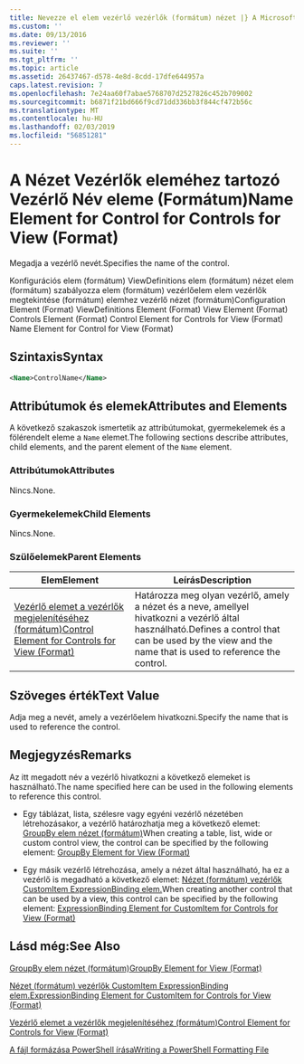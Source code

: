 ```yaml
---
title: Nevezze el elem vezérlő vezérlők (formátum) nézet |} A Microsoft Docs
ms.custom: ''
ms.date: 09/13/2016
ms.reviewer: ''
ms.suite: ''
ms.tgt_pltfrm: ''
ms.topic: article
ms.assetid: 26437467-d578-4e8d-8cdd-17dfe644957a
caps.latest.revision: 7
ms.openlocfilehash: 7e24aa60f7abae5768707d2527826c452b709002
ms.sourcegitcommit: b6871f21bd666f9cd71dd336bb3f844cf472b56c
ms.translationtype: MT
ms.contentlocale: hu-HU
ms.lasthandoff: 02/03/2019
ms.locfileid: "56851281"
---
```

# <a name="name-element-for-control-for-controls-for-view-format"></a><span data-ttu-id="867af-102">A Nézet Vezérlők eleméhez tartozó Vezérlő Név eleme (Formátum)</span><span class="sxs-lookup"><span data-stu-id="867af-102">Name Element for Control for Controls for View (Format)</span></span>

<span data-ttu-id="867af-103">Megadja a vezérlő nevét.</span><span class="sxs-lookup"><span data-stu-id="867af-103">Specifies the name of the control.</span></span>

<span data-ttu-id="867af-104">Konfigurációs elem (formátum) ViewDefinitions elem (formátum) nézet elem (formátum) szabályozza elem (formátum) vezérlőelem elem vezérlők megtekintése (formátum) elemhez vezérlő nézet (formátum)</span><span class="sxs-lookup"><span data-stu-id="867af-104">Configuration Element (Format) ViewDefinitions Element (Format) View Element (Format) Controls Element (Format) Control Element for Controls for View (Format) Name Element for Control for View (Format)</span></span>

## <a name="syntax"></a><span data-ttu-id="867af-105">Szintaxis</span><span class="sxs-lookup"><span data-stu-id="867af-105">Syntax</span></span>

```xml
<Name>ControlName</Name>
```

## <a name="attributes-and-elements"></a><span data-ttu-id="867af-106">Attribútumok és elemek</span><span class="sxs-lookup"><span data-stu-id="867af-106">Attributes and Elements</span></span>

<span data-ttu-id="867af-107">A következő szakaszok ismertetik az attribútumokat, gyermekelemek és a fölérendelt eleme a `Name` elemet.</span><span class="sxs-lookup"><span data-stu-id="867af-107">The following sections describe attributes, child elements, and the parent element of the `Name` element.</span></span>

### <a name="attributes"></a><span data-ttu-id="867af-108">Attribútumok</span><span class="sxs-lookup"><span data-stu-id="867af-108">Attributes</span></span>

<span data-ttu-id="867af-109">Nincs.</span><span class="sxs-lookup"><span data-stu-id="867af-109">None.</span></span>

### <a name="child-elements"></a><span data-ttu-id="867af-110">Gyermekelemek</span><span class="sxs-lookup"><span data-stu-id="867af-110">Child Elements</span></span>

<span data-ttu-id="867af-111">Nincs.</span><span class="sxs-lookup"><span data-stu-id="867af-111">None.</span></span>

### <a name="parent-elements"></a><span data-ttu-id="867af-112">Szülőelemek</span><span class="sxs-lookup"><span data-stu-id="867af-112">Parent Elements</span></span>

|<span data-ttu-id="867af-113">Elem</span><span class="sxs-lookup"><span data-stu-id="867af-113">Element</span></span>|<span data-ttu-id="867af-114">Leírás</span><span class="sxs-lookup"><span data-stu-id="867af-114">Description</span></span>|
|-------------|-----------------|
|[<span data-ttu-id="867af-115">Vezérlő elemet a vezérlők megjelenítéséhez (formátum)</span><span class="sxs-lookup"><span data-stu-id="867af-115">Control Element for Controls for View (Format)</span></span>](./control-element-for-controls-for-view-format.md)|<span data-ttu-id="867af-116">Határozza meg olyan vezérlő, amely a nézet és a neve, amellyel hivatkozni a vezérlő által használható.</span><span class="sxs-lookup"><span data-stu-id="867af-116">Defines a control that can be used by the view and the name that is used to reference the control.</span></span>|

## <a name="text-value"></a><span data-ttu-id="867af-117">Szöveges érték</span><span class="sxs-lookup"><span data-stu-id="867af-117">Text Value</span></span>

<span data-ttu-id="867af-118">Adja meg a nevét, amely a vezérlőelem hivatkozni.</span><span class="sxs-lookup"><span data-stu-id="867af-118">Specify the name that is used to reference the control.</span></span>

## <a name="remarks"></a><span data-ttu-id="867af-119">Megjegyzés</span><span class="sxs-lookup"><span data-stu-id="867af-119">Remarks</span></span>

<span data-ttu-id="867af-120">Az itt megadott név a vezérlő hivatkozni a következő elemeket is használható.</span><span class="sxs-lookup"><span data-stu-id="867af-120">The name specified here can be used in the following elements to reference this control.</span></span>

- <span data-ttu-id="867af-121">Egy táblázat, lista, szélesre vagy egyéni vezérlő nézetében létrehozásakor, a vezérlő határozhatja meg a következő elemet: [GroupBy elem nézet (formátum)](./groupby-element-for-view-format.md)</span><span class="sxs-lookup"><span data-stu-id="867af-121">When creating a table, list, wide or custom control view, the control can be specified by the following element: [GroupBy Element for View (Format)](./groupby-element-for-view-format.md)</span></span>

- <span data-ttu-id="867af-122">Egy másik vezérlő létrehozása, amely a nézet által használható, ha ez a vezérlő is megadható a következő elemet: [Nézet (formátum) vezérlők CustomItem ExpressionBinding elem.](./expressionbinding-element-for-customitem-for-controls-for-view-format.md)</span><span class="sxs-lookup"><span data-stu-id="867af-122">When creating another control that can be used by a view, this control can be specified by the following element: [ExpressionBinding Element for CustomItem for Controls for View (Format)](./expressionbinding-element-for-customitem-for-controls-for-view-format.md)</span></span>

## <a name="see-also"></a><span data-ttu-id="867af-123">Lásd még:</span><span class="sxs-lookup"><span data-stu-id="867af-123">See Also</span></span>

[<span data-ttu-id="867af-124">GroupBy elem nézet (formátum)</span><span class="sxs-lookup"><span data-stu-id="867af-124">GroupBy Element for View (Format)</span></span>](./groupby-element-for-view-format.md)

[<span data-ttu-id="867af-125">Nézet (formátum) vezérlők CustomItem ExpressionBinding elem.</span><span class="sxs-lookup"><span data-stu-id="867af-125">ExpressionBinding Element for CustomItem for Controls for View (Format)</span></span>](./expressionbinding-element-for-customitem-for-controls-for-view-format.md)

[<span data-ttu-id="867af-126">Vezérlő elemet a vezérlők megjelenítéséhez (formátum)</span><span class="sxs-lookup"><span data-stu-id="867af-126">Control Element for Controls for View (Format)</span></span>](./control-element-for-controls-for-view-format.md)

[<span data-ttu-id="867af-127">A fájl formázása PowerShell írása</span><span class="sxs-lookup"><span data-stu-id="867af-127">Writing a PowerShell Formatting File</span></span>](./writing-a-powershell-formatting-file.md)
